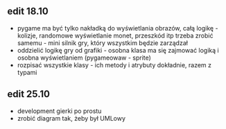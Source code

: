 
## edit 18.10

- pygame ma być tylko nakładką do wyświetlania obrazów, całą logikę - kolizje, randomowe wyświetlanie monet, przeszkód itp trzeba zrobić samemu - mini silnik gry, który wszystkim będzie zarządzał
- oddzielić logikę gry od grafiki - osobna klasa ma się zajmować logiką i osobna wyświetlaniem (pygameowaw - sprite)
- rozpisać wszystkie klasy - ich metody i atrybuty dokładnie, razem z typami 


## edit 25.10
- development gierki po prostu
- zrobić diagram tak, żeby był UMLowy
